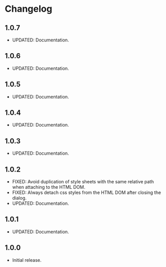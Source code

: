 # Changelog

## 1.0.7

- UPDATED: Documentation.

## 1.0.6

- UPDATED: Documentation.

## 1.0.5

- UPDATED: Documentation.

## 1.0.4

- UPDATED: Documentation.

## 1.0.3

- UPDATED: Documentation.

## 1.0.2

- FIXED: Avoid duplication of style sheets with the same relative path when attaching to the HTML DOM.
- FIXED: Always detach css styles from the HTML DOM after closing the dialog.
- UPDATED: Documentation.

## 1.0.1

- UPDATED: Documentation.

## 1.0.0

- Initial release.